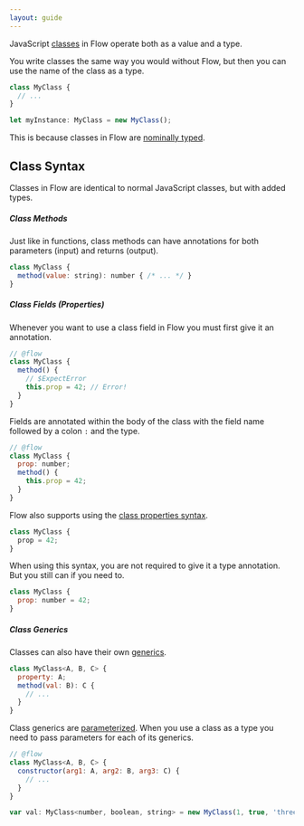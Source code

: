 ```yaml
---
layout: guide
---
```


JavaScript [classes](https://developer.mozilla.org/en-US/docs/Web/JavaScript/Reference/Classes)
in Flow operate both as a value and a type.

You write classes the same way you would without Flow, but then you can use the
name of the class as a type.

```js
class MyClass {
  // ...
}

let myInstance: MyClass = new MyClass();
```

This is because classes in Flow are [nominally typed](../../lang/nominal-structural).

## Class Syntax <a class="toc" id="toc-class-syntax" href="#toc-class-syntax"></a>

Classes in Flow are identical to normal JavaScript classes, but with added
types.

##### Class Methods <a class="toc" id="toc-class-methods" href="#toc-class-methods"></a>

Just like in functions, class methods can have annotations for both parameters
(input) and returns (output).

```js
class MyClass {
  method(value: string): number { /* ... */ }
}
```

##### Class Fields (Properties) <a class="toc" id="toc-class-fields-properties" href="#toc-class-fields-properties"></a>

Whenever you want to use a class field in Flow you must first give it an
annotation.

```js
// @flow
class MyClass {
  method() {
    // $ExpectError
    this.prop = 42; // Error!
  }
}
```

Fields are annotated within the body of the class with the field name followed
by a colon `:` and the type.

```js
// @flow
class MyClass {
  prop: number;
  method() {
    this.prop = 42;
  }
}
```

Flow also supports using the [class properties syntax](https://tc39.github.io/proposal-class-public-fields/).

```js
class MyClass {
  prop = 42;
}
```

When using this syntax, you are not required to give it a type annotation. But
you still can if you need to.

```js
class MyClass {
  prop: number = 42;
}
```

##### Class Generics <a class="toc" id="toc-class-generics" href="#toc-class-generics"></a>

Classes can also have their own [generics](../generics/).

```js
class MyClass<A, B, C> {
  property: A;
  method(val: B): C {
    // ...
  }
}
```

Class generics are [parameterized](../generics/#toc-parameterized-generics).
When you use a class as a type you need to pass parameters for each of its
generics.

```js
// @flow
class MyClass<A, B, C> {
  constructor(arg1: A, arg2: B, arg3: C) {
    // ...
  }
}

var val: MyClass<number, boolean, string> = new MyClass(1, true, 'three');
```
